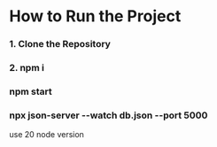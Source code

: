 # How to Run the Project

### 1. Clone the Repository
### 2. npm i
### npm start
### npx json-server --watch db.json --port 5000

use 20 node version
